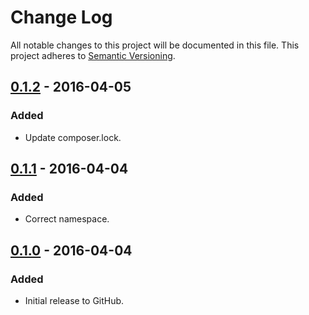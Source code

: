# Change Log
All notable changes to this project will be documented in this file.
This project adheres to [Semantic Versioning](http://semver.org/).

## [0.1.2] - 2016-04-05
### Added
- Update composer.lock.

## [0.1.1] - 2016-04-04
### Added
- Correct namespace.

## [0.1.0] - 2016-04-04
### Added
- Initial release to GitHub.

[0.1.2]: https://github.com/brightnucleus/settings/compare/v0.1.1...v0.1.2
[0.1.1]: https://github.com/brightnucleus/settings/compare/v0.1.0...v0.1.1
[0.1.0]: https://github.com/brightnucleus/settings/compare/v0.0.0...v0.1.0
